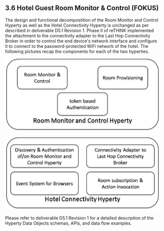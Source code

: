 ## 3.6  Hotel Guest Room Monitor & Control (FOKUS)	

The design and functional decompostition of the Room Monitor and Control Hyperty as well as the Hotel Connectivity Hyperty is unchanged as per described in deliverable D5.1 Revision 1. Phase II of reTHINK implemented the attachment to the connectivity adapter to the Last Hop Connectivity Broker in order to control the end device's network interface and configure it to connect to the password-protected WiFi network of the hotel.  The following pictures recap the components for each of the two hyperties.

![*Room Monitor and Control Hyperty* Architecture](Room-Monitor-and-Control-Hyperty-Architecture.png)

![*Hotel Connectivity Hyperty* Architecture](./Hotel-Connectivity-Hyperty-Architecture.png)

Please refer to deliverable D5.1 Revision 1 for a detailed description of the Hyperty Data Objects schemas, APIs, and data flow examples.

